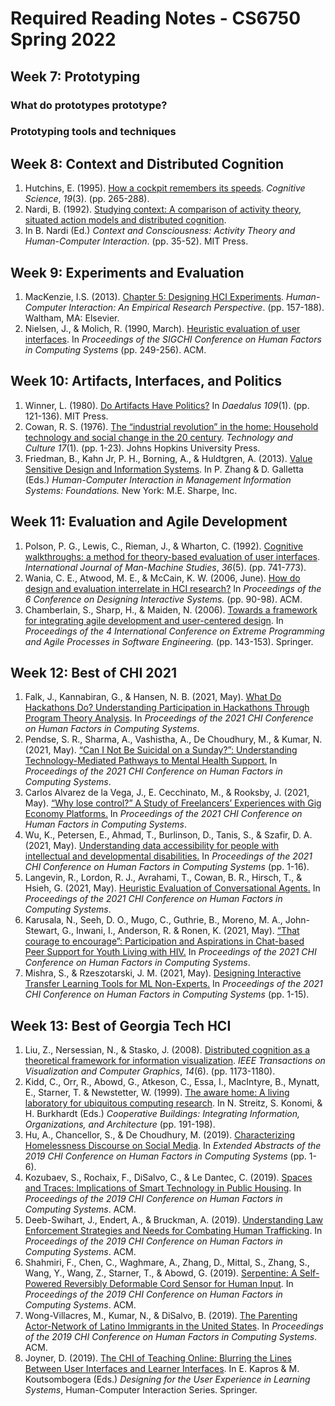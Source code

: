 # Required Reading Notes - CS6750 Spring 2022

## Week 7: Prototyping

### What do prototypes prototype?


### Prototyping tools and techniques

## Week 8: Context and Distributed Cognition

1. Hutchins, E. (1995). [How a cockpit remembers its
   speeds](http://www.it.uu.se/grad/courses/qualresearch/teachingplan/hutchins.pdf).
   _Cognitive Science_, _19_(3). (pp. 265-288).
1. Nardi, B. (1992). [Studying context: A comparison of activity
   theory, situated action models and distributed
   cognition](http://sonify.psych.gatech.edu/~ben/references/nardi_studying_context_a_comparison_of_activity_theory_situated_action_models_and_distributed_cognition.pdf).
1. In B. Nardi (Ed.) _Context and Consciousness: Activity Theory and
   Human-Computer Interaction_. (pp. 35-52). MIT Press.

## Week 9: Experiments and Evaluation

1. MacKenzie, I.S. (2013). [Chapter 5: Designing HCI
   Experiments](https://gatech.instructure.com/courses/234504/files/folder/Required%20Readings).
   _Human-Computer Interaction: An Empirical Research Perspective_.
   (pp. 157-188). Waltham, MA: Elsevier.
1. Nielsen, J., & Molich, R. (1990, March). [Heuristic evaluation of
   user
   interfaces](https://pdfs.semanticscholar.org/501e/496146b04f42e3e6a49aabd29fb909083007.pdf).
   In _Proceedings of the SIGCHI Conference on Human Factors in
   Computing Systems_ (pp. 249-256). ACM.

## Week 10: Artifacts, Interfaces, and Politics

1. Winner, L. (1980). [Do Artifacts Have
   Politics?](https://www.researchgate.net/profile/Langdon_Winner/publication/213799991_Do_Artifacts_Have_Politics/links/00463537cb2c4e45b8000000/Do-Artifacts-Have-Politics.pdf)
   In _Daedalus 109_(1). (pp. 121-136). MIT Press.
1. Cowan, R. S. (1976). [The “industrial revolution” in the home:
   Household technology and social change in the 20
   century](https://hss.sas.upenn.edu/sites/hss.sas.upenn.edu/files/Industrial%20Revolution%20in%20the%20Home.pdf).
   _Technology and Culture_ _17_(1)_._ (pp. 1-23). Johns Hopkins
   University Press.
1. Friedman, B., Kahn Jr, P. H., Borning, A., & Huldtgren, A. (2013).
   [Value Sensitive Design and Information
   Systems](http://vsdesign.org/publications/pdf/friedman__vsdesignandinfosys.pdf).
   In P. Zhang & D. Galletta (Eds.) _Human-Computer Interaction in
   Management Information Systems: Foundations._ New York: M.E. Sharpe,
   Inc.

## Week 11: Evaluation and Agile Development

1. Polson, P. G., Lewis, C., Rieman, J., & Wharton, C. (1992).
   [Cognitive walkthroughs: a method for theory-based evaluation of
   user
   interfaces](http://sonify.psych.gatech.edu/~ben/references/polson_cognitive_walkthroughs_a_method_for_theory-based_evaluation_of_user_interfaces.pdf).
   _International Journal of Man-Machine Studies_, _36_(5). (pp.
   741-773).
1. Wania, C. E., Atwood, M. E., & McCain, K. W. (2006, June). [How do
   design and evaluation interrelate in HCI
   research?](https://idea.library.drexel.edu/islandora/object/idea%3A1285/datastream/OBJ/view)
   In _Proceedings of the 6 Conference on Designing Interactive
   Systems._ (pp. 90-98). ACM.
1. Chamberlain, S., Sharp, H., & Maiden, N. (2006). [Towards a
   framework for integrating agile development and user-centered
   design](https://www.ime.usp.br/~marivb/ihc3.pdf). In _Proceedings of
   the 4 International Conference on_ _Extreme Programming and Agile
   Processes in Software Engineering._ (pp. 143-153). Springer.

## Week 12: Best of CHI 2021

1. Falk, J., Kannabiran, G., & Hansen, N. B. (2021, May). [What Do
   Hackathons Do? Understanding Participation in Hackathons Through
   Program Theory
   Analysis](https://dl.acm.org/doi/abs/10.1145/3411764.3445198). In
   _Proceedings of the 2021 CHI Conference on Human Factors in
   Computing Systems_.
1. Pendse, S. R., Sharma, A., Vashistha, A., De Choudhury, M., & Kumar,
   N. (2021, May). [“Can I Not Be Suicidal on a Sunday?”: Understanding
   Technology-Mediated Pathways to Mental Health
   Support.](https://dl.acm.org/doi/abs/10.1145/3411764.3445410) In
   _Proceedings of the 2021 CHI Conference on Human Factors in
   Computing Systems_.
1. Carlos Alvarez de la Vega, J., E. Cecchinato, M., & Rooksby, J.
   (2021, May). [“Why lose control?” A Study of Freelancers’
   Experiences with Gig Economy
   Platforms.](https://dl.acm.org/doi/abs/10.1145/3411764.3445305) In
   _Proceedings of the 2021 CHI Conference on Human Factors in
   Computing Systems_.
1. Wu, K., Petersen, E., Ahmad, T., Burlinson, D., Tanis, S., & Szafir,
   D. A. (2021, May). [Understanding data accessibility for people with
   intellectual and developmental
   disabilities.](https://dl.acm.org/doi/abs/10.1145/3411764.3445743)
   In _Proceedings of the 2021 CHI Conference on Human Factors in
   Computing Systems_ (pp. 1-16).
1. Langevin, R., Lordon, R. J., Avrahami, T., Cowan, B. R., Hirsch, T.,
   & Hsieh, G. (2021, May). [Heuristic Evaluation of Conversational
   Agents.](https://dl.acm.org/doi/abs/10.1145/3411764.3445312) In
   _Proceedings of the 2021 CHI Conference on Human Factors in
   Computing Systems_.
1. Karusala, N., Seeh, D. O., Mugo, C., Guthrie, B., Moreno, M. A.,
   John-Stewart, G., Inwani, I., Anderson, R. & Ronen, K. (2021, May).
   [“That courage to encourage”: Participation and Aspirations in
   Chat-based Peer Support for Youth Living with
   HIV.](https://dl.acm.org/doi/abs/10.1145/3411764.3445313) In
   _Proceedings of the 2021 CHI Conference on Human Factors in
   Computing Systems_.
1. Mishra, S., & Rzeszotarski, J. M. (2021, May). [Designing
   Interactive Transfer Learning Tools for ML
   Non-Experts.](https://dl.acm.org/doi/abs/10.1145/3411764.3445096) In
   _Proceedings of the 2021 CHI Conference on Human Factors in
   Computing Systems_ (pp. 1-15).

## Week 13: Best of Georgia Tech HCI

1. Liu, Z., Nersessian, N., & Stasko, J. (2008). [Distributed cognition
   as a theoretical framework for information
   visualization](https://gatech.instructure.com/courses/234504/files/folder/Required%20Readings).
   _IEEE Transactions on Visualization and Computer Graphics_, _14_(6).
   (pp. 1173-1180).
1. Kidd, C., Orr, R., Abowd, G., Atkeson, C., Essa, I., MacIntyre, B.,
   Mynatt, E., Starner, T. & Newstetter, W. (1999). [The aware home: A
   living laboratory for ubiquitous computing
   research](https://pdfs.semanticscholar.org/8497/7e60f53aa244c20e663451003c5420d4bfb1.pdf).
   In N. Streitz, S. Konomi, & H. Burkhardt (Eds.) _Cooperative
   Buildings: Integrating Information, Organizations, and Architecture_
   (pp. 191-198).
1. Hu, A., Chancellor, S., & De Choudhury, M. (2019). [Characterizing
   Homelessness Discourse on Social
   Media](https://dl.acm.org/doi/pdf/10.1145/3290607.3313057?casa_token=nvu-XvMVZK0AAAAA:S96OgFkwg6CcAZiwO5FDzyxYiLmgni-ljJPVDrSPVDSX0iZhh_TPxCSXJAibW_e3wt2H-M_bj5k).
   In _Extended Abstracts of the 2019 CHI Conference on Human Factors
   in Computing Systems_ (pp. 1-6).
1. Kozubaev, S., Rochaix, F., DiSalvo, C., & Le Dantec, C. (2019).
   [Spaces and Traces: Implications of Smart Technology in Public
   Housing](https://dl.acm.org/citation.cfm?doid=3290605.3300669). In
   _Proceedings of the 2019 CHI Conference on Human Factors in
   Computing Systems_. ACM.
1. Deeb-Swihart, J., Endert, A., & Bruckman, A. (2019). [Understanding
   Law Enforcement Strategies and Needs for Combating Human
   Trafficking](https://dl.acm.org/citation.cfm?doid=3290605.3300561).
   In _Proceedings of the 2019 CHI Conference on Human Factors in
   Computing Systems_. ACM.
1. Shahmiri, F., Chen, C., Waghmare, A., Zhang, D., Mittal, S., Zhang,
   S., Wang, Y., Wang, Z., Starner, T., & Abowd, G. (2019).
   [Serpentine: A Self-Powered Reversibly Deformable Cord Sensor for
   Human Input](https://dl.acm.org/citation.cfm?doid=3290605.3300775).
   In _Proceedings of the 2019 CHI Conference on Human Factors in
   Computing Systems_. ACM.
1. Wong-Villacres, M., Kumar, N., & DiSalvo, B. (2019). [The Parenting
   Actor-Network of Latino Immigrants in the United
   States](https://dl.acm.org/citation.cfm?doid=3290605.3300914). In
   _Proceedings of the 2019 CHI Conference on Human Factors in
   Computing Systems_. ACM.
1. Joyner, D. (2019). [The CHI of Teaching Online: Blurring the Lines
   Between User Interfaces and Learner
   Interfaces](https://gatech.instructure.com/courses/234504/files/folder/Required%20Readings).
   In E. Kapros & M. Koutsombogera (Eds.) _Designing for the User
   Experience in Learning Systems_, Human-Computer Interaction Series.
   Springer.
